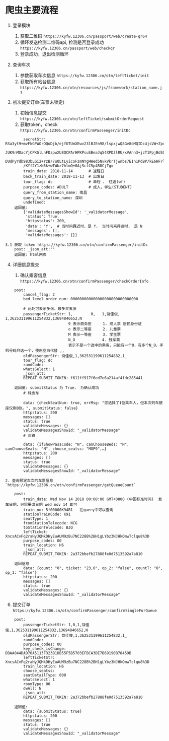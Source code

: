 

# 爬虫主要流程

1. 登录模块
    
    1. 获取二维码 `https://kyfw.12306.cn/passport/web/create-qr64`
    2. 循环发送检测二维码api, 检测是否登录成功 `https://kyfw.12306.cn/passport/web/checkqr`
    3. 登录成功，退出检测循环 
    
2. 查询车次
    
    1. 参数获取车次信息 `https://kyfw.12306.cn/otn/leftTicket/init`
    2. 获取所有站台信息 `https://kyfw.12306.cn/otn/resources/js/framework/station_name.js`

3. 初次提交订单(车票未锁定)

    1. 初始信息提交  `https://kyfw.12306.cn/otn/leftTicket/submitOrderRequest`
    2. 获取token，check `https://kyfw.12306.cn/otn/confirmPassenger/initDc`
    
```
        secretStr: RSa3yt9+mvFkGPWOrOQuDjb/ejfUTUmXEwv23lBJEn98/lspxjwQ8Gv8oMQIDc4jsVW+ZpdVuKal
        JUK9nMOacYjCPKGlLnFDzpwXU8QCPArHPKPsuSBeaJq54XPD3lRU/xVAnn3+jzT1PpjBdSOalRAW
        DUdPyYdb983bLGi2+rzB/7uOLtLyicoFzmNYgHWed5NvkVkrTjwnbs7EIn1PdBP/kE6HFrlbc93H
        /KYf2Y1zN5k+wTWbz7hlmQ+0AjSctC5p4R8CjTg=
        train_date: 2018-11-14       # 返程日
        back_train_date: 2018-11-13  # 出发日
        tour_flag: dc                # 单程 、 往返(wf)
        purpose_codes: ADULT         # 成人，学生(STUDENT)
        query_from_station_name: 南昌
        query_to_station_name: 深圳
        undefined:
    返回值:
        {'validateMessagesShowId': '_validatorMessage',
         'status': True,
         'httpstatus': 200,
         'data': 'Y',  # 当时间靠近时，是 Y， 当时间离得远时， 是 N
         'messages': [],
         'validateMessages': {}}

3.1 获取 token https://kyfw.12306.cn/otn/confirmPassenger/initDc
    post: _json_att:""
    返回值: html网页
```

4. 详细信息提交

    1. 确认乘客信息 `https://kyfw.12306.cn/otn/confirmPassenger/checkOrderInfo`
    
```
    post:
        cancel_flag: 2
        bed_level_order_num: 000000000000000000000000000000

        # 此处可表示多张，最多买五张
        passengerTicketStr: 1,        0,   1,饶佳俊, 1,362531199611254832,13694846652,N
                            9 表示商务座     1. 成人票 居民身份证
                            o 表示二等座     2. 儿童票
                            M 表示一等座     3. 学生票
                            N_O            4. 残军票
                            表示不是一个选中的乘客，只能有一个O，有多个N_O，手机号码只选一个，使用空白代替 ,,
        oldPassengerStr: 饶佳俊,1,362531199611254832,1_
        tour_flag: dc
        randCode:
        whatsSelect: 1
        _json_att:
        REPEAT_SUBMIT_TOKEN: f611ff917f6ed7e6a214af4fdc285441

    返回值: submitStatus 为 True， 为确认成功
        # 绿皮车

        data: {checkSeatNum: true, errMsg: "您选择了1位乘车人，但本次列车硬座仅剩0张。", submitStatus: false}
        httpstatus: 200
        messages: []
        status: true
        validateMessages: {}
        validateMessagesShowId: "_validatorMessage"
        # 高铁

        data: {ifShowPassCode: "N", canChooseBeds: "N", canChooseSeats: "N", choose_seatss: "MOP9",…}
        httpstatus: 200
        messages: []
        status: true
        validateMessages: {}
        validateMessagesShowId: "_validatorMessage"
```

    2. 查询预定车次的车票信息 `https://kyfw.12306.cn/otn/confirmPassenger/getQueueCount`

```
    post:
        train_date: Wed Nov 14 2018 00:00:00 GMT+0800 (中国标准时间)  发车日期，只需要改日期 wed nov 14 即可
        train_no: 5f00000K94B1   在query中可以查询
        stationTrainCode: K91
        seatType: 1
        fromStationTelecode: NCG
        toStationTelecode: BJQ
        leftTicket: XncsACvFq2raHyJQMkDHyEuAUM9zBu7NC228B%2BH1gLYbz3NJHkQmwTclqu8%3D
        purpose_codes: 00
        train_location: H6
        _json_att:
        REPEAT_SUBMIT_TOKEN: 2a372bbefb27888fe0d7513592a7a810

    返回信息
        data: {count: "0", ticket: "23,0", op_2: "false", countT: "0", op_1: "false"}
        httpstatus: 200
        messages: []
        status: true
        validateMessages: {}
        validateMessagesShowId: "_validatorMessage"
```


6. 提交订单 `https://kyfw.12306.cn/otn/confirmPassenger/confirmSingleForQueue`

```
    post:
        passengerTicketStr: 1,0,1,饶佳俊,1,362531199611254832,13694846652,N
        oldPassengerStr: 饶佳俊,1,362531199611254832,1_
        randCode:
        purpose_codes: 00
        key_check_isChange: DDAA044DAD70A5113F323B1DB55F5B5703EFBCA3DE7B69190B78459B
        leftTicketStr: XncsACvFq2raHyJQMkDHyEuAUM9zBu7NC228B%2BH1gLYbz3NJHkQmwTclqu8%3D
        train_location: H6
        choose_seatss:
        seatDetailType: 000
        whatsSelect: 1
        roomType: 00
        dwAll: N
        _json_att:
        REPEAT_SUBMIT_TOKEN: 2a372bbefb27888fe0d7513592a7a810

    返回值:
        data: {submitStatus: true}
        httpstatus: 200
        messages: []
        status: true
        validateMessages: {}
        validateMessagesShowId: "_validatorMessage"
```

